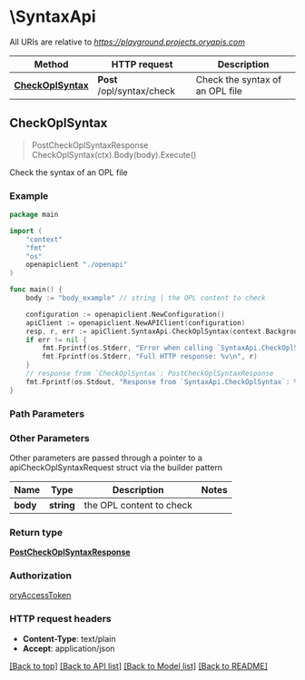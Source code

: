 # \SyntaxApi

All URIs are relative to *https://playground.projects.oryapis.com*

Method | HTTP request | Description
------------- | ------------- | -------------
[**CheckOplSyntax**](SyntaxApi.md#CheckOplSyntax) | **Post** /opl/syntax/check | Check the syntax of an OPL file



## CheckOplSyntax

> PostCheckOplSyntaxResponse CheckOplSyntax(ctx).Body(body).Execute()

Check the syntax of an OPL file



### Example

```go
package main

import (
    "context"
    "fmt"
    "os"
    openapiclient "./openapi"
)

func main() {
    body := "body_example" // string | the OPL content to check

    configuration := openapiclient.NewConfiguration()
    apiClient := openapiclient.NewAPIClient(configuration)
    resp, r, err := apiClient.SyntaxApi.CheckOplSyntax(context.Background()).Body(body).Execute()
    if err != nil {
        fmt.Fprintf(os.Stderr, "Error when calling `SyntaxApi.CheckOplSyntax``: %v\n", err)
        fmt.Fprintf(os.Stderr, "Full HTTP response: %v\n", r)
    }
    // response from `CheckOplSyntax`: PostCheckOplSyntaxResponse
    fmt.Fprintf(os.Stdout, "Response from `SyntaxApi.CheckOplSyntax`: %v\n", resp)
}
```

### Path Parameters



### Other Parameters

Other parameters are passed through a pointer to a apiCheckOplSyntaxRequest struct via the builder pattern


Name | Type | Description  | Notes
------------- | ------------- | ------------- | -------------
 **body** | **string** | the OPL content to check | 

### Return type

[**PostCheckOplSyntaxResponse**](PostCheckOplSyntaxResponse.md)

### Authorization

[oryAccessToken](../README.md#oryAccessToken)

### HTTP request headers

- **Content-Type**: text/plain
- **Accept**: application/json

[[Back to top]](#) [[Back to API list]](../README.md#documentation-for-api-endpoints)
[[Back to Model list]](../README.md#documentation-for-models)
[[Back to README]](../README.md)

